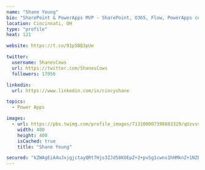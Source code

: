 ```yaml
---
name: "Shane Young"
bio: "SharePoint & PowerApps MVP - SharePoint, O365, Flow, PowerApps consulting? @PowerApps911 | Pure Snark? You found it."
location: Cincinnati, OH
type: "profile"
heat: 121

website: https://t.co/91p5BQ3pUe

twitter:
  username: ShanesCows
  url: https://twitter.com/ShanesCows
  followers: 17056

linkedin:
  url: https://www.linkedin.com/in/cincyshane

topics:
  - Power Apps

images:
  - url: https://pbs.twimg.com/profile_images/713100007398883329/qUzvsvQ3_400x400.jpg
    width: 400
    height: 400
    isCached: true
    title: "Shane Young"

secured: "kZWAgEiA4uJxjgjctayQRt7Hjs3ZJd58KOEpZ+2+pvSg1cwns1hHMknZ+1NZB9/T9a6CCi0rJ38/n8RfyiWXaQl60M3r4ptgWwPkEQJWyGqhMO07JuRFX3Ue8uqGWjHSKZb0lItibwcWA73AI32AP36e5kG9rTyq2K6+VlAXwO6j34hrQMNzzeFJsdYFZbJlm91n7VhTtmmM/Kn+LFha+/aRnla/Hpxf0ih3iWl3XR34v2GrPtD+FZ75ibtyKzR97f7OyydvWn/+/VLHaLCg8psOxB4nq8lnyD0O93jSgC44O+mY8TtQ4/rSYZGDBgbRrcJOx8G8kPCQXalJFKcQoAhKB+qtGNY4JHPmCGHCUgFpoF9M2KgceQYkFN383eNXZbUUrqvbB/WsIFU4CuuHrSYFgrqV9trhh365qWHj5Zc=;j9seSP01SzM7S8I6vnnSdg=="
---
```



